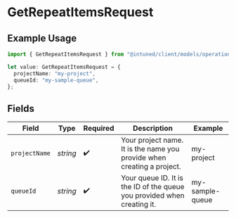 # GetRepeatItemsRequest

## Example Usage

```typescript
import { GetRepeatItemsRequest } from "@intuned/client/models/operations";

let value: GetRepeatItemsRequest = {
  projectName: "my-project",
  queueId: "my-sample-queue",
};
```

## Fields

| Field                                                                   | Type                                                                    | Required                                                                | Description                                                             | Example                                                                 |
| ----------------------------------------------------------------------- | ----------------------------------------------------------------------- | ----------------------------------------------------------------------- | ----------------------------------------------------------------------- | ----------------------------------------------------------------------- |
| `projectName`                                                           | *string*                                                                | :heavy_check_mark:                                                      | Your project name. It is the name you provide when creating a project.  | my-project                                                              |
| `queueId`                                                               | *string*                                                                | :heavy_check_mark:                                                      | Your queue ID. It is the ID of the queue you provided when creating it. | my-sample-queue                                                         |